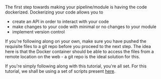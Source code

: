 The first step towards making your pipeline/module is having the code dockerized. Dockerizing your code allows you to

* create an API in order to interact with your code
* make changes to your code with minimal or no changes to your module
* implement version control

If you're following along on your own, make sure you have pushed the requisite files to a git repo before you proceed to the next step. The idea here is that the Docker container should be able to access the files from a remote location on the web - a git repo is the ideal solution for this.

If you're simply following along with this tutorial, you're all set. For this tutorial, we shall be using a set of scripts present [here](https://github.com/DevangThakkar/dockerized_scripts/tree/master/example_scripts).

